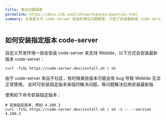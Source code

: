 ```yaml
---
title: 常见问题解答
permalink: https://docs.cnb.cool/zh/workspaces/question.html
summary: 文本是关于 code-server 安装的常见问题解答，介绍了安装最新版 code-server 的命令，即通过“curl -fsSL https://code-server.dev/install.sh | sh”安装。同时，针对社区版 code-server 某些版本有 bug 导致 WebIde 无法使用的状况，给出了安装指定版本（如 4.100.3 ，命令为“curl -fsSL https://code-server.dev/install.sh | sh -s -- --version 4.100.3” ）来临时解决问题的方法 ，问题解决后可再安装最新版 。
---
```


## 如何安装指定版本 code-server

自定义开发环境一般会安装 code-server 来支持 WebIde，以下方式会安装最新版本 code-server：

```shell
curl -fsSL https://code-server.dev/install.sh | sh
```

由于 code-server 来自于社区，有时候某些版本可能会有 bug 导致 WebIde 无法正常使用，
此时可安装指定版本来临时解决问题。等问题解决后再安装最新版

使用如下命令安装指定版本：

```shell
# 安装指定版本，例如 4.100.3
curl -fsSL https://code-server.dev/install.sh | sh -s -- --version 4.100.3
```
